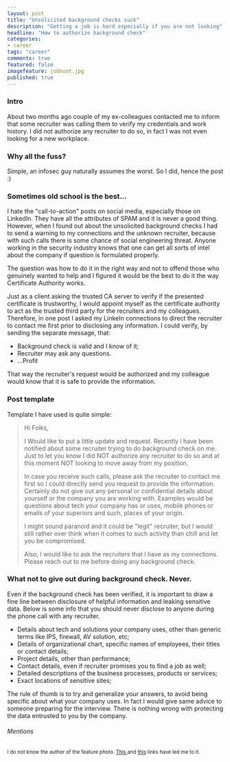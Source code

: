 ```yaml
---
layout: post
title: "Unsolicited background checks suck"
description: "Getting a job is hard especially if you are not looking"
headline: "How to authorize background check"
categories: 
- career 
tags: "career"
comments: true
featured: false
imagefeature: jobhunt.jpg
published: true 
---
```


### Intro 

About two months ago couple of my ex-colleagues contacted me to inform that some recruiter was calling them to verify my credentials and work history. I did not authorize any recruiter to do so, in fact I was not even looking for a new workplace.

### Why all the fuss?

Simple, an infosec guy naturally assumes the worst. So I did, hence the post :) 

### Sometimes old school is the best...

I hate the "call-to-action" posts on social media, especially those on LinkedIn. They have all the attributes of SPAM and it is never a good thing. However, when I found out about the unsolicited background checks I had to send a warning to my connections and the unknown recruiter, because with such calls there is some chance of social engineering threat. Anyone working in the security industry knows that one can get all sorts of intel about the company if question is formulated properly. 

The question was how to do it in the right way and not to offend those who genuinely wanted to help and I figured it would be the best to do it the way Certificate Authority works. 

Just as a client asking the trusted CA server to verify if the presented certificate is trustworthy, I would appoint myself as the certificate authority to act as the trusted third party for the recruiters and my colleagues. Therefore, in one post I asked my LinkeIn connections to direct the recruiter to contact me first prior to disclosing any information. I could verify, by sending the separate message, that:

<ul> 
    <li>Background check is valid and I know of it; </li>
    <li>Recruiter may ask any questions. </li>
    <li>...Profit</li>
</ul>

That way the recruiter's request would be authorized and my colleague would know that it is safe to provide the information. 

### Post template

Template I have used is quite simple:

>Hi Folks, 
>
>I Would like to put a little update and request. Recently I have been notified about some recruiter trying to do background check on me. Just to let you know I did NOT authorize any recruiter to do so and at this moment NOT looking to move away from my position.
> 
>In case you receive such calls, please ask the recruiter to contact me first so I could directly send you request to provide the information. Certainly do not give out any personal or confidential details about yourself or the company you are working with. Examples would be questions about tech your company has or uses, mobile phones or emails of your superiors and such, places of your origin. 
>
>I might sound paranoid and it could be "legit" recruiter, but I would still rather over think when it comes to such activity than chill and let you be compromised. 
>
>Also, I would like to ask the recruiters that I have as my connections. Please reach out to me before doing any background check.

### What not to give out during background check. Never.

Even if the background check has been verified, it is important to draw a fine line between disclosure of helpful information and leaking sensitive data. 
Below is some info that you should never disclose to anyone during the phone call with any recruiter. 

<ul> 
    <li>Details about tech and solutions your company uses, other than generic terms like IPS, firewall, AV solution, etc; </li>
    <li>Details of organizational chart, specific names of employees, their titles or contact details;</li>
    <li>Project details, other than performance;</li>
    <li>Contact details, even if recruiter promises you to find a job as well;</li>
    <li>Detailed descriptions of the business processes, products or services;</li>
    <li>Exact locations of sensitive sites;</li>
</ul>

The rule of thumb is to try and generalize your answers, to avoid being specific about what your company uses. In fact I would give same advice to someone preparing for the interview. There is nothing wrong with protecting the data entrusted to you by the company.

###### Mentions

<small>I do not know the author of the feature photo. <a href="http://www.thepaperwall.com/wallpaper.php?view=f17a39991bff257ddc67e48d0b75032de8c4736c&fol=humor"> This </a> and <a href="https://www.howtogeek.com/115155/stormtrooper-is-looking-for-a-new-job-wallpaper/">this</a> links have led me to it.</small>